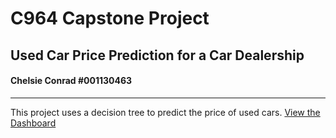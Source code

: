 # C964 Capstone Project
## Used Car Price Prediction for a Car Dealership
#### Chelsie Conrad #001130463
***
This project uses a decision tree to predict the price of used cars.
[View the Dashboard](https://tranquil-depths-83708.herokuapp.com/)